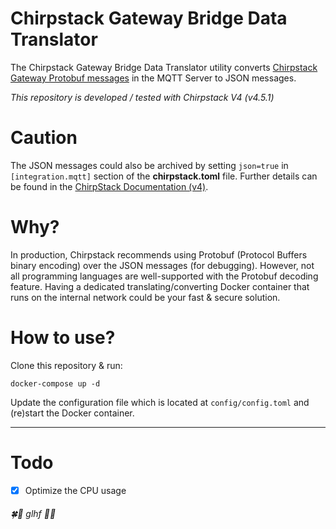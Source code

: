 # Chirpstack Gateway Bridge Data Translator

The Chirpstack Gateway Bridge Data Translator utility converts [Chirpstack Gateway Protobuf messages](https://www.chirpstack.io/docs/chirpstack-gateway-bridge/payloads/events.html) in the MQTT Server to JSON messages.

*This repository is developed / tested with Chirpstack V4 (v4.5.1)*

# Caution

The JSON messages could also be archived by setting `json=true` in `[integration.mqtt]` section of the **chirpstack.toml** file. Further details can be found in the [ChirpStack Documentation (v4)](https://www.chirpstack.io/docs/chirpstack/configuration.html).

# Why?

In production, Chirpstack recommends using Protobuf (Protocol Buffers binary encoding) over the JSON messages (for debugging). However, not all programming languages are well-supported with the Protobuf decoding feature. Having a dedicated translating/converting Docker container that runs on the internal network could be your fast & secure solution.

# How to use?

Clone this repository & run:

```
docker-compose up -d
```

Update the configuration file which is located at `config/config.toml` and (re)start the Docker container.

---

# Todo

- [x] Optimize the CPU usage

###### 🍀🤞 glhf 🤞🍀
